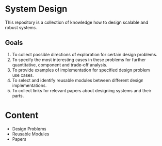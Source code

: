 # System Design

This repository is a collection of knowledge how to design scalable and robust systems.

## Goals

1. To collect possible directions of exploration for certain design problems.
1. To specify the most interesting cases in these problems for further quantitative, component and trade-off analysis.
1. To provide examples of implementation for specified design problem use cases.
1. To select and identify reusable modules between different design implementations.
1. To collect links for relevant papers about designing systems and their parts.

# Content

- Design Problems
- Reusable Modules
- Papers
